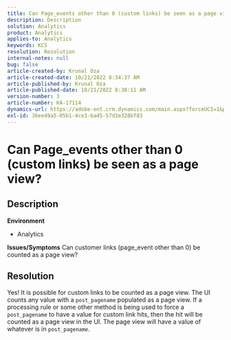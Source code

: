 ```yaml
---
title: Can Page_events other than 0 (custom links) be seen as a page view?
description: Description
solution: Analytics
product: Analytics
applies-to: Analytics
keywords: KCS
resolution: Resolution
internal-notes: null
bug: false
article-created-by: Krunal Oza
article-created-date: 10/21/2022 8:34:37 AM
article-published-by: Krunal Oza
article-published-date: 10/21/2022 8:38:11 AM
version-number: 3
article-number: KA-17114
dynamics-url: https://adobe-ent.crm.dynamics.com/main.aspx?forceUCI=1&pagetype=entityrecord&etn=knowledgearticle&id=e0d0b62f-1b51-ed11-bba2-0022480867fb
exl-id: 36ee49a5-05b1-4ce3-ba45-57d3e328bf83
---
```

# Can Page_events other than 0 (custom links) be seen as a page view?

## Description

<b>Environment</b>
- Analytics



<b>Issues/Symptoms</b>
Can customer links (page_event other than 0) be counted as a page view?


## Resolution


Yes! It is possible for custom links to be counted as a page view. The UI counts any value with a `post_pagename` populated as a page view. If a processing rule or some other method is being used to force a `post_pagename` to have a value for custom link hits, then the hit will be counted as a page view in the UI. The page view will have a value of whatever is in `post_pagename`.
